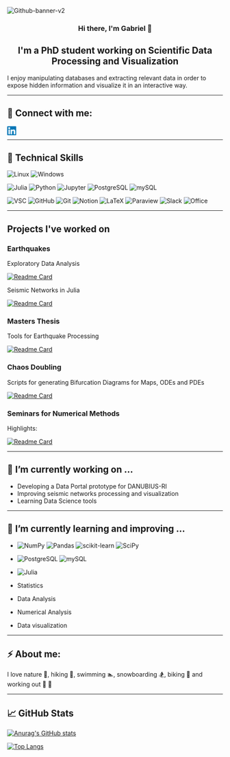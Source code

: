 <p align=”center”>

![Github-banner-v2](https://user-images.githubusercontent.com/72228598/188440174-6c2caf8c-9b43-415a-acf0-2f0dbd7c2d9d.png)

</p>


<h3 align="center">Hi there, I'm Gabriel 👋</h3>

<h2 align="center">I'm a PhD student working on Scientific Data Processing and Visualization</h2>

<p>
I enjoy manipulating databases and extracting relevant data in order to expose hidden information and visualize it in an interactive way.
</p>

---
## 🤝 Connect with me:

<a href="https://www.linkedin.com/in/gabriel-pana-72a37a24b/"><img align="left" src="https://raw.githubusercontent.com/gabipana7/gabipana7/main/images/linkedin.svg" alt="gabipana7 | LinkedIn" width="21px"/></a> 
<br/>


---
## :briefcase: Technical Skills

![Linux](https://img.shields.io/badge/OS-Linux-FCC624?style=plastic&logo=linux&logoColor=FCC624)
![Windows](https://img.shields.io/badge/OS-Windows-0078D6?style=plastic&logo=windows&logoColor=0078D6)



![Julia](https://img.shields.io/badge/logo-Julia-blue?logo=julia&logoColor=white)
![Python](https://img.shields.io/badge/Code-Python-blue?style=plastic&logo=python)
![Jupyter](https://img.shields.io/badge/Code-Jupyter-orange?style=plastic&logo=Jupyter)
![PostgreSQL](https://img.shields.io/badge/Code-PostgreSQL-informational?style=plastic&logo=PostgreSQL&color=336791)
![mySQL](https://img.shields.io/badge/Code-mySQL-005C84?style=plastic&logo=mysql&logoColor=white)



<!-- ![](https://img.shields.io/badge/PostgreSQL-316192?style=for-the-badge&logo=postgresql&logoColor=white)
![](https://img.shields.io/badge/Python-3776AB?style=for-the-badge&logo=python&logoColor=white) -->





![VSC](https://img.shields.io/badge/Tool-Visual_Studio-5C2D91?style=plastic&logo=visual%20studio&logoColor=5C2D91)
![GitHub](https://img.shields.io/badge/Tool-GitHub-%23121011.svg?style=plastic&logo=github&logoColor=white)
![Git](https://img.shields.io/badge/Tool-GIT-E44C30?style=plastic&logo=git&logoColor=E44C30)
![Notion](https://img.shields.io/badge/Tool-Notion-000000?style=plastic&logo=notion&logoColor=white)
![LaTeX](https://img.shields.io/badge/Tool-Latex-%23008080.svg?style=plastic&logo=latex&logoColor=23008080)
![Paraview](https://img.shields.io/badge/Tool-Paraview-B1432?style=plastic&logo=Paraview&logoColor=white)
![Slack](https://img.shields.io/badge/Tool-Slack-4A154B?style=plastic&logo=slack&logoColor=4A154B)
![Office](https://img.shields.io/badge/Tool-Microsoft_Office-D83B01?style=plastic&logo=microsoft-office&logoColor=white)



<!-- FLAT STYLE:

![](https://img.shields.io/badge/Visual_Studio-5C2D91?style=for-the-badge&logo=visual%20studio&logoColor=white)
![GitHub](https://img.shields.io/badge/github-%23121011.svg?style=for-the-badge&logo=github&logoColor=white)
![](https://img.shields.io/badge/GIT-E44C30?style=for-the-badge&logo=git&logoColor=white)
![](https://img.shields.io/badge/Notion-000000?style=for-the-badge&logo=notion&logoColor=white)
![LaTeX](https://img.shields.io/badge/latex-%23008080.svg?style=for-the-badge&logo=latex&logoColor=white)
![](https://img.shields.io/badge/Paraview-B1432?style=for-the-badge&logo=Paraview&logoColor=white)
![Slack](https://img.shields.io/badge/Slack-4A154B?style=for-the-badge&logo=slack&logoColor=white) -->


<!-- ![](https://img.shields.io/badge/Tools-Git-informational?style=flat&logo=Git&color=F05032)
![](https://img.shields.io/badge/Tools-GitHub-informational?style=flat&logo=GitHub&color=181717) -->


---
## Projects I've worked on

### Earthquakes

Exploratory Data Analysis

[![Readme Card](https://github-readme-stats.vercel.app/api/pin/?username=gabipana7&repo=seismic-exploratory-data-analysis)](https://github.com/gabipana7/seismic-exploratory-data-analysis)

Seismic Networks in Julia

[![Readme Card](https://github-readme-stats.vercel.app/api/pin/?username=gabipana7&repo=seismic-networks-julia-dev)](https://github.com/gabipana7/seismic-networks-julia-dev)


### Masters Thesis

Tools for Earthquake Processing

[![Readme Card](https://github-readme-stats.vercel.app/api/pin/?username=gabipana7&repo=seismicNetworks)](https://github.com/gabipana7/seismicNetworks)


### Chaos Doubling

Scripts for generating Bifurcation Diagrams for Maps, ODEs and PDEs

[![Readme Card](https://github-readme-stats.vercel.app/api/pin/?username=gabipana7&repo=ChaosDoubling)](https://github.com/gabipana7/ChaosDoubling)


### Seminars for Numerical Methods 

Highlights:

[![Readme Card](https://github-readme-stats.vercel.app/api/pin/?username=gabipana7&repo=numerical-methods)](https://github.com/gabipana7/numerical-methods)

---
## 🔭 I’m currently working on ...

- Developing a Data Portal prototype for DANUBIUS-RI
- Improving seismic networks processing and visualization
- Learning Data Science tools



---
## 🌱 I’m currently learning and improving ...

- ![NumPy](https://img.shields.io/badge/Python-NumPy-4b73c9?style=plastic&logo=numpy&logoColor=4b73c9)
![Pandas](https://img.shields.io/badge/Python-pandas-150455?style=plastic&logo=pandas&logoColor=150455)
![scikit-learn](https://img.shields.io/badge/Python-scikit--learn-f09437?style=plastic&logo=scikit-learn&logoColor=f09437)
![SciPy](https://img.shields.io/badge/Python-SciPy-0051a1?style=plastic&logo=scipy&logoColor=0051a1)

- ![PostgreSQL](https://img.shields.io/badge/SQL-PostgreSQL-informational?style=plastic&logo=PostgreSQL&color=336791)
![mySQL](https://img.shields.io/badge/SQL-mySQL-005C84?style=plastic&logo=mysql&logoColor=white)

- ![Julia](https://img.shields.io/badge/Code-Julia-9558B2?style=plastic&logo=julia&logoColor=white)

- Statistics
- Data Analysis
- Numerical Analysis
- Data visualization  



---
## ⚡ About me: 
I love nature :evergreen_tree:, hiking :mount_fuji:, swimming :swimmer:, snowboarding :snowboarder:, biking :bicyclist: and working out :runner: :muscle:



---
## :chart_with_upwards_trend: GitHub Stats


[![Anurag's GitHub stats](https://github-readme-stats.vercel.app/api?username=gabipana7&show_icons=true&theme=dark)](https://github.com/anuraghazra/github-readme-stats)




[![Top Langs](https://github-readme-stats.vercel.app/api/top-langs/?username=gabipana7&layout=compact)](https://github.com/anuraghazra/github-readme-stats)



